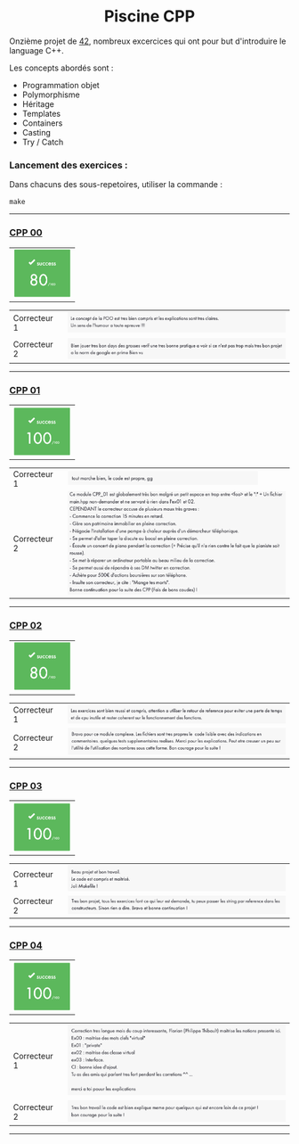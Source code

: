 <h1 align="center">Piscine CPP</h1>

Onzième projet de [42](https://42.fr/), nombreux excercices qui ont pour but d'introduire le language C++.

Les concepts abordés sont :

- Programmation objet
- Polymorphisme
- Héritage
- Templates
- Containers
- Casting
- Try / Catch

### Lancement des exercices :

Dans chacuns des sous-repetoires, utiliser la commande :

```
make
```

---

### [CPP 00](./cpp00/)

| |
| --- |
| <img src="./img/note1.png" style="zoom: 50%;" /> |

| | |
| --- | --- |
| Correcteur 1 | <img src="./img/cpp00-correction1.png" style="zoom: 67%;" /> |
| Correcteur 2 | <img src="./img/cpp00-correction2.png" style="zoom:67%;" /> |

---

### [CPP 01](./cpp01/)

| |
| --- |
| <img src="./img/note2.png" style="zoom: 50%;" /> |

| | |
| --- | --- |
| Correcteur 1 | <img src="./img/cpp01-correction1.png" style="zoom: 67%;" /> |
| Correcteur 2 | <img src="./img/cpp01-correction2.png" style="zoom:67%;" /> |

---

### [CPP 02](./cpp02/)

| |
| --- |
| <img src="./img/note1.png" style="zoom: 50%;" /> |

| | |
| --- | --- |
| Correcteur 1 | <img src="./img/cpp02-correction1.png" style="zoom: 67%;" /> |
| Correcteur 2 | <img src="./img/cpp02-correction2.png" style="zoom:67%;" /> |

---

### [CPP 03](./cpp03/)

| |
| --- |
| <img src="./img/note2.png" style="zoom: 50%;" /> |

| | |
| --- | --- |
| Correcteur 1 | <img src="./img/cpp03-correction1.png" style="zoom: 67%;" /> |
| Correcteur 2 | <img src="./img/cpp03-correction2.png" style="zoom:67%;" /> |

---

### [CPP 04](./cpp04/)

| |
| --- |
| <img src="./img/note2.png" style="zoom: 50%;" /> |

| | |
| --- | --- |
| Correcteur 1 | <img src="./img/cpp04-correction1.png" style="zoom: 67%;" /> |
| Correcteur 2 | <img src="./img/cpp04-correction2.png" style="zoom:67%;" /> |

---

